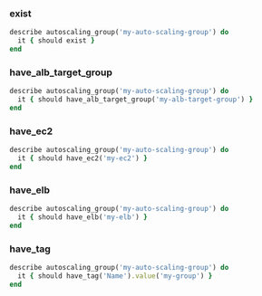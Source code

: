### exist

```ruby
describe autoscaling_group('my-auto-scaling-group') do
  it { should exist }
end
```
### have_alb_target_group

```ruby
describe autoscaling_group('my-auto-scaling-group') do
  it { should have_alb_target_group('my-alb-target-group') }
end
```

### have_ec2

```ruby
describe autoscaling_group('my-auto-scaling-group') do
  it { should have_ec2('my-ec2') }
end
```

### have_elb

```ruby
describe autoscaling_group('my-auto-scaling-group') do
  it { should have_elb('my-elb') }
end
```

### have_tag

```ruby
describe autoscaling_group('my-auto-scaling-group') do
  it { should have_tag('Name').value('my-group') }
end
```
